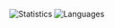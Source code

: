 ![Statistics](https://github-readme-stats.vercel.app/api?username=Rezaroux&show_icons=true&theme=dark)
![Languages](https://github-readme-stats.vercel.app/api/top-langs/?username=rezaroux&show_icons=true&theme=dark)

<!--
**Rezaroux/Rezaroux** is a ✨ _special_ ✨ repository because its `README.md` (this file) appears on your GitHub profile.

Here are some ideas to get you started:

- 🔭 I’m currently working on ...
- 🌱 I’m currently learning ...
- 👯 I’m looking to collaborate on ...
- 🤔 I’m looking for help with ...
- 💬 Ask me about ...
- 📫 How to reach me: ...
- 😄 Pronouns: ...
- ⚡ Fun fact: ...
-->

